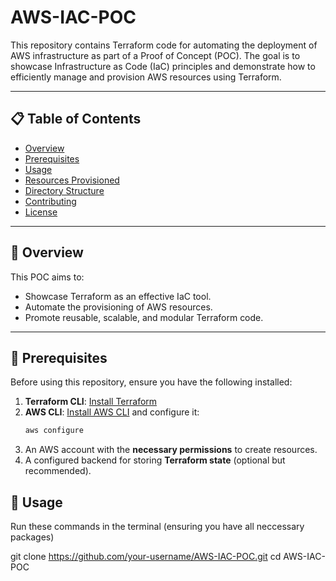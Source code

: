# AWS-IAC-POC

This repository contains Terraform code for automating the deployment of AWS infrastructure as part of a Proof of Concept (POC). The goal is to showcase Infrastructure as Code (IaC) principles and demonstrate how to efficiently manage and provision AWS resources using Terraform.

---

## 📋 Table of Contents

- [Overview](#overview)
- [Prerequisites](#prerequisites)
- [Usage](#usage)
- [Resources Provisioned](#resources-provisioned)
- [Directory Structure](#directory-structure)
- [Contributing](#contributing)
- [License](#license)

---

## 📖 Overview

This POC aims to:
- Showcase Terraform as an effective IaC tool.
- Automate the provisioning of AWS resources.
- Promote reusable, scalable, and modular Terraform code.

---

## 🔧 Prerequisites

Before using this repository, ensure you have the following installed:
1. **Terraform CLI**: [Install Terraform](https://developer.hashicorp.com/terraform/tutorials/aws-get-started/install-cli)
2. **AWS CLI**: [Install AWS CLI](https://aws.amazon.com/cli/) and configure it:
   ```bash
   aws configure
3. An AWS account with the **necessary permissions** to create resources.
4. A configured backend for storing **Terraform state** (optional but recommended).

## 🚀 Usage

Run these commands in the terminal (ensuring you have all neccessary packages)

git clone https://github.com/your-username/AWS-IAC-POC.git
cd AWS-IAC-POC
